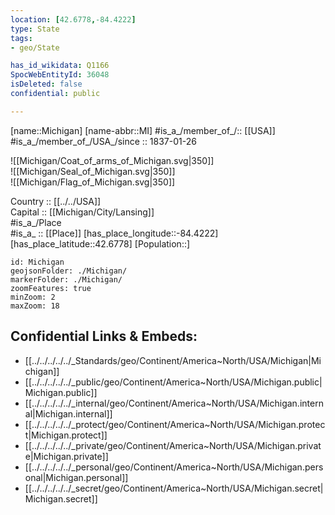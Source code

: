 ```yaml
---
location: [42.6778,-84.4222] 
type: State
tags:
- geo/State

has_id_wikidata: Q1166 
SpocWebEntityId: 36048
isDeleted: false
confidential: public

---
```

[name::Michigan] 
[name-abbr::MI] 
#is_a_/member_of_/:: [[USA]]
#is_a_/member_of_/USA_/since :: 1837-01-26 


![[Michigan/Coat_of_arms_of_Michigan.svg|350]]  
![[Michigan/Seal_of_Michigan.svg|350]]  
![[Michigan/Flag_of_Michigan.svg|350]]  

Country :: [[../../USA]]  
Capital :: [[Michigan/City/Lansing]]  
#is_a_/Place  
#is_a_ :: [[Place]] 
[has_place_longitude::-84.4222] 
[has_place_latitude::42.6778] 
[Population::] 



```leaflet
id: Michigan
geojsonFolder: ./Michigan/
markerFolder: ./Michigan/
zoomFeatures: true 
minZoom: 2 
maxZoom: 18
```


## Confidential Links & Embeds: 
- [[../../../../../_Standards/geo/Continent/America~North/USA/Michigan|Michigan]] 
- [[../../../../../_public/geo/Continent/America~North/USA/Michigan.public|Michigan.public]] 
- [[../../../../../_internal/geo/Continent/America~North/USA/Michigan.internal|Michigan.internal]] 
- [[../../../../../_protect/geo/Continent/America~North/USA/Michigan.protect|Michigan.protect]] 
- [[../../../../../_private/geo/Continent/America~North/USA/Michigan.private|Michigan.private]] 
- [[../../../../../_personal/geo/Continent/America~North/USA/Michigan.personal|Michigan.personal]] 
- [[../../../../../_secret/geo/Continent/America~North/USA/Michigan.secret|Michigan.secret]] 
